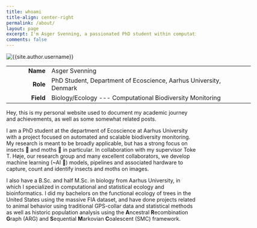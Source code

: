 ```yaml
---
title: whoami
title-align: center-right
permalink: /about/
layout: page
excerpt: I'm Asger Svenning, a passionated PhD student within computational biodiversity monitoring, hoping to aid in braking biodiversity declines.
comments: false
---
```


<div class="author" style="display: inline-block;"><div class="about-avatar"><img src="{{site.author.avatar}}" alt="{{site.author.username}}"/></div></div>

<table style="max-width: 90vw; width: 650px;">
<tbody>
    <tr>
        <td style="max-width: 10vw; width: 150px;"> <span style="float: right; font-weight: bold;"> Name </span> </td>
        <td> <span style="float: left;"> Asger Svenning </span> </td>
    </tr>
    <tr>
        <td> <span style="float: right; font-weight: bold;"> Role </span> </td>
        <td> <span style="float: left;"> PhD Student, Department of Ecoscience, Aarhus University, Denmark </span> </td>
    </tr>
    <tr>
        <td> <span style="float: right; font-weight: bold;"> Field </span> </td>
        <td> <span style="float: left;"> Biology/Ecology --- Computational Biodiversity Monitoring </span> </td>
    </tr>
</tbody>
</table>

Hey, this is my personal website used to document my academic journey and achievements, as well as some somewhat related posts. 

I am a PhD student at the department of Ecoscience at Aarhus University with a project focused on automated and scalable biodiversity monitoring. My research is meant to be broadly applicable, but has a strong focus on insects 🐛 and moths 🦋 in particular. In collaboration with my supervisor Toke T. Høje, our research group and many excellent collaborators, we develop machine learning (~AI 🤖) models, pipelines and associated hardware to capture, count and identify insects and moths on images. 

I also have a B.Sc. and half M.Sc. in biology from Aarhus University, in which I specialized in computational and statistical ecology and bioinformatics. I did my bachelors on the functional ecology of trees in the United States using the massive FIA dataset, and have done projects related to animal behavior using traditional GPS-collar data and statistical methods as well as historic population analysis using the **A**ncestral **R**ecombination **G**raph (ARG) and **S**equential **M**arkovian **C**oalescent (SMC) framework.


